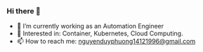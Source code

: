 ### Hi there 👋


- 🔭 I’m currently working as an Automation Engineer
- 🌱 Interested in: Container, Kubernetes, Cloud Computing.
- 📫 How to reach me: nguyenduyphuong14121996@gmail.com 

